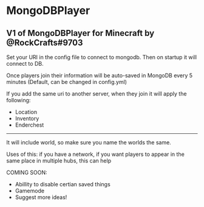 # MongoDBPlayer

V1 of MongoDBPlayer for Minecraft by @RockCrafts#9703
-----------------------------------

Set your URI in the config file to connect to mongodb.
Then on startup it will connect to DB. 

Once players join their information will be auto-saved in MongoDB every 5 minutes (Default, can be changed in config.yml)

If you add the same uri to another server, when they join it will apply the following:

- Location
- Inventory
- Enderchest
---------------------

It will include world, so make sure you name the worlds the same.

Uses of this:
if you have a network, if you want players to appear in the same place in multiple hubs, this can help

COMING SOON:

- Abillity to disable certian saved things
- Gamemode
- Suggest more ideas!
